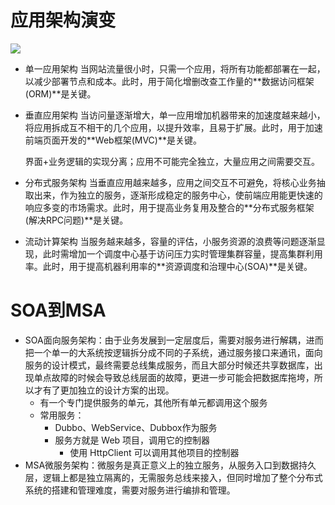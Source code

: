 # 应用架构演变

![](http://dubbo.apache.org/docs/en-us/user/sources/images/dubbo-architecture-roadmap.jpg)

- 单一应用架构
  当网站流量很小时，只需一个应用，将所有功能都部署在一起，以减少部署节点和成本。此时，用于简化增删改查工作量的**数据访问框架(ORM)**是关键。

- 垂直应用架构
  当访问量逐渐增大，单一应用增加机器带来的加速度越来越小，将应用拆成互不相干的几个应用，以提升效率，且易于扩展。此时，用于加速前端页面开发的**Web框架(MVC)**是关键。

  界面+业务逻辑的实现分离；应用不可能完全独立，大量应用之间需要交互。

- 分布式服务架构
  当垂直应用越来越多，应用之间交互不可避免，将核心业务抽取出来，作为独立的服务，逐渐形成稳定的服务中心，使前端应用能更快速的响应多变的市场需求。此时，用于提高业务复用及整合的**分布式服务框架(解决RPC问题)**是关键。

- 流动计算架构
  当服务越来越多，容量的评估，小服务资源的浪费等问题逐渐显现，此时需增加一个调度中心基于访问压力实时管理集群容量，提高集群利用率。此时，用于提高机器利用率的**资源调度和治理中心(SOA)**是关键。



# SOA到MSA

- SOA面向服务架构：由于业务发展到一定层度后，需要对服务进行解耦，进而把一个单一的大系统按逻辑拆分成不同的子系统，通过服务接口来通讯，面向服务的设计模式，最终需要总线集成服务，而且大部分时候还共享数据库，出现单点故障的时候会导致总线层面的故障，更进一步可能会把数据库拖垮，所以才有了更加独立的设计方案的出现。
  - 有一个专门提供服务的单元，其他所有单元都调用这个服务
  - 常用服务：
    - Dubbo、WebService、Dubbox作为服务
    - 服务方就是 Web 项目，调用它的控制器
      - 使用 HttpClient 可以调用其他项目的控制器
- MSA微服务架构：微服务是真正意义上的独立服务，从服务入口到数据持久层，逻辑上都是独立隔离的，无需服务总线来接入，但同时增加了整个分布式系统的搭建和管理难度，需要对服务进行编排和管理。

